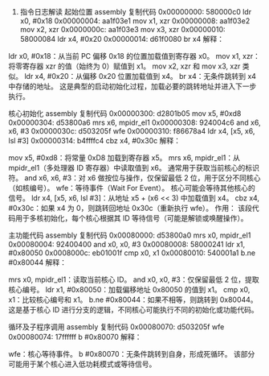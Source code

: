 1. 指令日志解读
起始位置
assembly
复制代码
0x00000000:  580000c0  ldr      x0, #0x18
0x00000004:  aa1f03e1  mov      x1, xzr
0x00000008:  aa1f03e2  mov      x2, xzr
0x0000000c:  aa1f03e3  mov      x3, xzr
0x00000010:  58000084  ldr      x4, #0x20
0x00000014:  d61f0080  br       x4
解释：

ldr x0, #0x18：从当前 PC 偏移 0x18 的位置加载值到寄存器 x0。
mov x1, xzr：将零寄存器 xzr 的值（始终为 0）赋值到 x1。
mov x2, xzr 和 mov x3, xzr 类似。
ldr x4, #0x20：从偏移 0x20 位置加载值到 x4。
br x4：无条件跳转到 x4 中存储的地址。
这是典型的启动初始化过程，加载必要的跳转地址并进入下一步执行。

核心初始化
assembly
复制代码
0x00000300:  d2801b05  mov      x5, #0xd8
0x00000304:  d53800a6  mrs      x6, mpidr_el1
0x00000308:  924004c6  and      x6, x6, #3
0x0000030c:  d503205f  wfe
0x00000310:  f86678a4  ldr      x4, [x5, x6, lsl #3]
0x00000314:  b4ffffc4  cbz      x4, #0x30c
解释：

mov x5, #0xd8：将常量 0xD8 加载到寄存器 x5。
mrs x6, mpidr_el1：从 mpidr_el1（多处理器 ID 寄存器）中读取值到 x6。
通常用于获取当前核心的标识符。
and x6, x6, #3：对 x6 做按位与操作，仅保留最低 2 位，用于区分不同核心（如核编号）。
wfe：等待事件（Wait For Event）。
核心可能会等待其他核心的信号。
ldr x4, [x5, x6, lsl #3]：从地址 x5 + (x6 << 3) 中加载值到 x4。
cbz x4, #0x30c：如果 x4 为 0，则跳转回地址 0x30c（重新执行 wfe）。
作用： 该段代码用于多核初始化，每个核心根据其 ID 等待信号（可能是解锁或唤醒操作）。

主功能代码
assembly
复制代码
0x00080000:  d53800a0  mrs      x0, mpidr_el1
0x00080004:  92400400  and      x0, x0, #3
0x00080008:  58000241  ldr      x1, #0x80050
0x0008000c:  eb01001f  cmp      x0, x1
0x00080010:  540001a1  b.ne     #0x80044
解释：

mrs x0, mpidr_el1：读取当前核心 ID。
and x0, x0, #3：仅保留最低 2 位，提取核心编号。
ldr x1, #0x80050：加载偏移地址 0x80050 的值到 x1。
cmp x0, x1：比较核心编号和 x1。
b.ne #0x80044：如果不相等，则跳转到 0x80044。
这是基于核心 ID 进行分支的逻辑，不同核心可能执行不同的初始化或功能代码。

循环及子程序调用
assembly
复制代码
0x00080070:  d503205f  wfe      
0x00080074:  17ffffff  b        #0x80070
解释：

wfe：核心等待事件。
b #0x80070：无条件跳转到自身，形成死循环。
该部分可能用于某个核心进入低功耗模式或等待信号。

